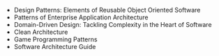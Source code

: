 - Design Patterns: Elements of Reusable Object Oriented Software
- Patterns of Enterprise Application Architecture
- Domain-Driven Design: Tackling Complexity in the Heart of Software
- Clean Architecture
- Game Programming Patterns
- Software Architecture Guide